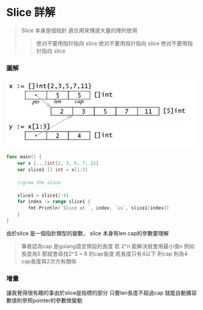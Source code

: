 # Slice 詳解
> Slice 本身是個指針 適合用來傳遞大量的陣列使用 
> > 绝对不要用指针指向 slice
> > 绝对不要用指针指向 slice
> > 绝对不要用指针指向 slice


### 圖解
![](slice.png)

```go
func main() {
    var x [...]int{2, 3, 5, 7, 11}
    var slice1 [] int = x[1:3]

    //grow the slice
    
    slice1 = slice1[:4]
    for index := range slice1 {
       	fmt.Println(`Slice at `, index, `is`, slice1[index])
    }
}
```

由於slice 是一個指針類型的變數， slice 本身有len cap的參數要理解
> 筆者認為cap 是golang語言預設的長度 若 2^n 能解決就會用最小值n 
> 例如 長度為5 那就會尋找2^3 = 8 的cap長度 若長度只有4以下 則cap 則為4 cap長度與2次方有關係


### 增量

讓我覺得很有趣的事由於slice是指標的部分 只要len長度不超過cap 就能自動擴容 數值則參照pointer的參數做變動
